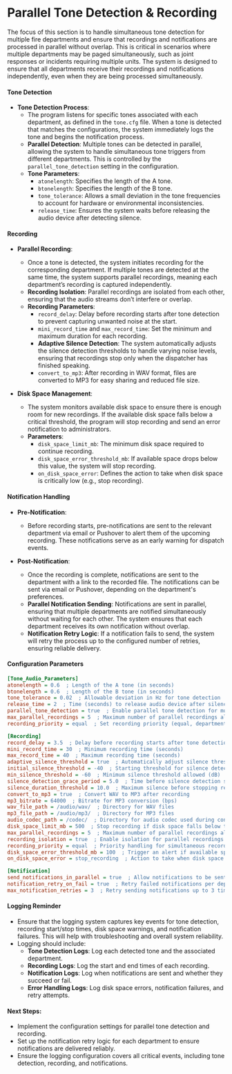 # **Parallel Tone Detection & Recording**

The focus of this section is to handle simultaneous tone detection for multiple fire departments and ensure that recordings and notifications are processed in parallel without overlap. This is critical in scenarios where multiple departments may be paged simultaneously, such as joint responses or incidents requiring multiple units. The system is designed to ensure that all departments receive their recordings and notifications independently, even when they are being processed simultaneously.

#### **Tone Detection**
- **Tone Detection Process**: 
  - The program listens for specific tones associated with each department, as defined in the `tone.cfg` file. When a tone is detected that matches the configurations, the system immediately logs the tone and begins the notification process.
  - **Parallel Detection**: Multiple tones can be detected in parallel, allowing the system to handle simultaneous tone triggers from different departments. This is controlled by the `parallel_tone_detection` setting in the configuration.
  - **Tone Parameters**:
    - `atonelength`: Specifies the length of the A tone.
    - `btonelength`: Specifies the length of the B tone.
    - `tone_tolerance`: Allows a small deviation in the tone frequencies to account for hardware or environmental inconsistencies.
    - `release_time`: Ensures the system waits before releasing the audio device after detecting silence.

#### **Recording**
- **Parallel Recording**:
  - Once a tone is detected, the system initiates recording for the corresponding department. If multiple tones are detected at the same time, the system supports parallel recordings, meaning each department’s recording is captured independently.
  - **Recording Isolation**: Parallel recordings are isolated from each other, ensuring that the audio streams don’t interfere or overlap.
  - **Recording Parameters**:
    - `record_delay`: Delay before recording starts after tone detection to prevent capturing unwanted noise at the start.
    - `mini_record_time` and `max_record_time`: Set the minimum and maximum duration for each recording.
    - **Adaptive Silence Detection**: The system automatically adjusts the silence detection thresholds to handle varying noise levels, ensuring that recordings stop only when the dispatcher has finished speaking.
    - `convert_to_mp3`: After recording in WAV format, files are converted to MP3 for easy sharing and reduced file size.

- **Disk Space Management**:
  - The system monitors available disk space to ensure there is enough room for new recordings. If the available disk space falls below a critical threshold, the program will stop recording and send an error notification to administrators.
  - **Parameters**:
    - `disk_space_limit_mb`: The minimum disk space required to continue recording.
    - `disk_space_error_threshold_mb`: If available space drops below this value, the system will stop recording.
    - `on_disk_space_error`: Defines the action to take when disk space is critically low (e.g., stop recording).

#### **Notification Handling**
- **Pre-Notification**:
  - Before recording starts, pre-notifications are sent to the relevant department via email or Pushover to alert them of the upcoming recording. These notifications serve as an early warning for dispatch events.

- **Post-Notification**:
  - Once the recording is complete, notifications are sent to the department with a link to the recorded file. The notifications can be sent via email or Pushover, depending on the department's preferences.
  - **Parallel Notification Sending**: Notifications are sent in parallel, ensuring that multiple departments are notified simultaneously without waiting for each other. The system ensures that each department receives its own notification without overlap.
  - **Notification Retry Logic**: If a notification fails to send, the system will retry the process up to the configured number of retries, ensuring reliable delivery.

#### **Configuration Parameters**
```ini
[Tone_Audio_Parameters]
atonelength = 0.6  ; Length of the A tone (in seconds)
btonelength = 0.6  ; Length of the B tone (in seconds)
tone_tolerance = 0.02  ; Allowable deviation in Hz for tone detection
release_time = 2  ; Time (seconds) to release audio device after silence
parallel_tone_detection = true  ; Enable parallel tone detection for multiple departments
max_parallel_recordings = 5  ; Maximum number of parallel recordings allowed
recording_priority = equal  ; Set recording priority (equal, department-based)

[Recording]
record_delay = 3.5  ; Delay before recording starts after tone detection (seconds)
mini_record_time = 30  ; Minimum recording time (seconds)
max_record_time = 40  ; Maximum recording time (seconds)
adaptive_silence_threshold = true  ; Automatically adjust silence threshold
initial_silence_threshold = -40  ; Starting threshold for silence detection (dB)
min_silence_threshold = -60  ; Minimum silence threshold allowed (dB)
silence_detection_grace_period = 5.0  ; Time before silence detection starts (seconds)
silence_duration_threshold = 10.0  ; Maximum silence before stopping recording (seconds)
convert_to_mp3 = true  ; Convert WAV to MP3 after recording
mp3_bitrate = 64000  ; Bitrate for MP3 conversion (bps)
wav_file_path = /audio/wav/  ; Directory for WAV files
mp3_file_path = /audio/mp3/  ; Directory for MP3 files
audio_codec_path = /codec/  ; Directory for audio codec used during conversion
disk_space_limit_mb = 500  ; Stop recording if disk space falls below this threshold (in MB)
max_parallel_recordings = 5  ; Maximum number of parallel recordings allowed
recording_isolation = true  ; Enable isolation for parallel recordings
recording_priority = equal  ; Priority handling for simultaneous recordings
disk_space_error_threshold_mb = 100  ; Trigger an alert if available space drops below this
on_disk_space_error = stop_recording  ; Action to take when disk space is critically low

[Notification]
send_notifications_in_parallel = true  ; Allow notifications to be sent in parallel
notification_retry_on_fail = true  ; Retry failed notifications per department
max_notification_retries = 3  ; Retry sending notifications up to 3 times
```

#### **Logging Reminder**
- Ensure that the logging system captures key events for tone detection, recording start/stop times, disk space warnings, and notification failures. This will help with troubleshooting and overall system reliability.
- Logging should include:
  - **Tone Detection Logs**: Log each detected tone and the associated department.
  - **Recording Logs**: Log the start and end times of each recording.
  - **Notification Logs**: Log when notifications are sent and whether they succeed or fail.
  - **Error Handling Logs**: Log disk space errors, notification failures, and retry attempts.

#### **Next Steps**:
- Implement the configuration settings for parallel tone detection and recording.
- Set up the notification retry logic for each department to ensure notifications are delivered reliably.
- Ensure the logging configuration covers all critical events, including tone detection, recording, and notifications.

